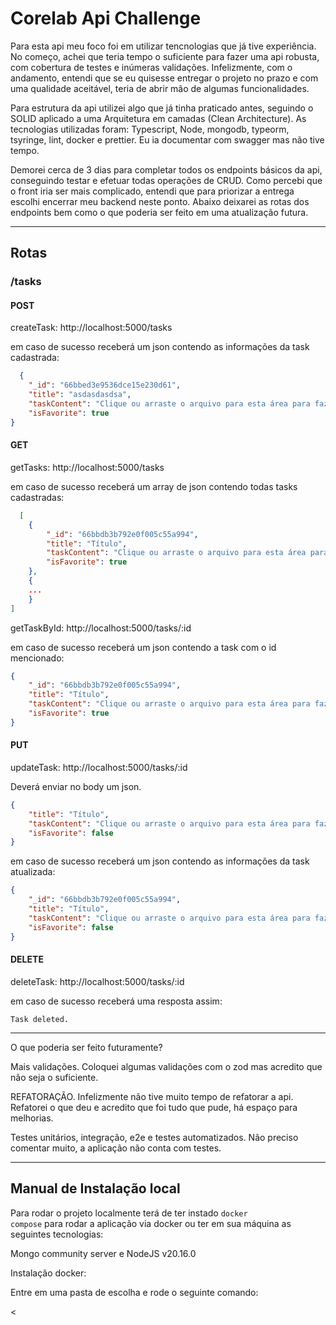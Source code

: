 <h1>Corelab Api Challenge</h1>
</hr>

Para esta api meu foco foi em utilizar tencnologias que já tive experiência. No começo, achei que teria tempo o suficiente para fazer uma api robusta, com cobertura de testes e inúmeras validações. Infelizmente, com o andamento, entendi que se eu quisesse entregar o projeto no prazo e com uma qualidade aceitável, teria de abrir mão de algumas funcionalidades.

Para estrutura da api utilizei algo que já tinha praticado antes, seguindo o SOLID aplicado a uma Arquitetura em camadas (Clean Architecture). As tecnologias utilizadas foram: Typescript, Node, mongodb, typeorm, tsyringe, lint, docker e prettier. Eu ia documentar com swagger mas não tive tempo.

Demorei cerca de 3 dias para completar todos os endpoints básicos da api, conseguindo testar e efetuar todas operações de CRUD. Como percebi que o front iria ser mais complicado, entendi que para priorizar a entrega escolhi encerrar meu backend neste ponto. Abaixo deixarei as rotas dos endpoints bem como o que poderia ser feito em uma atualização futura.


<hr></hr>


<h2>Rotas</h2>

<h3>/tasks</h3>

<h4>POST</h4>
createTask: http://localhost:5000/tasks

em caso de sucesso receberá um json contendo as informações da task cadastrada: 

```json
  {
    "_id": "66bbed3e9536dce15e230d61",
    "title": "asdasdasdsa",
    "taskContent": "Clique ou arraste o arquivo para esta área para fazer upload          ",
    "isFavorite": true
}
```

<h4>GET</h4>

getTasks: http://localhost:5000/tasks

em caso de sucesso receberá um array de json contendo todas tasks cadastradas: 
```json
  [
    {
        "_id": "66bbdb3b792e0f005c55a994",
        "title": "Título",
        "taskContent": "Clique ou arraste o arquivo para esta área para fazer upload",
        "isFavorite": true
    },
    {
    ...
    }
]
```

getTaskById: http://localhost:5000/tasks/:id

em caso de sucesso receberá um json contendo a task com o id mencionado: 

```json
{
    "_id": "66bbdb3b792e0f005c55a994",
    "title": "Título",
    "taskContent": "Clique ou arraste o arquivo para esta área para fazer upload",
    "isFavorite": true
}
```

<h4>PUT</h4>

updateTask:  http://localhost:5000/tasks/:id

Deverá enviar no body um json.

```json
{
    "title": "Título",
    "taskContent": "Clique ou arraste o arquivo para esta área para fazer upload",
    "isFavorite": false
}
```

em caso de sucesso receberá um json contendo as informações da task atualizada: 

```json
{
    "_id": "66bbdb3b792e0f005c55a994",
    "title": "Título",
    "taskContent": "Clique ou arraste o arquivo para esta área para fazer upload",
    "isFavorite": false
}
```

<h4>DELETE</h4>


deleteTask: http://localhost:5000/tasks/:id

em caso de sucesso receberá uma resposta assim: 

```string
Task deleted.
```


<hr></hr>


O que poderia ser feito futuramente?


Mais validações. Coloquei algumas validações com o zod mas acredito que não seja o suficiente.<br>

REFATORAÇÃO. Infelizmente não tive muito tempo de refatorar a api. Refatorei o que deu e acredito que foi tudo que pude,  há espaço para melhorias.<br>

Testes unitários, integração, e2e e testes automatizados. Não preciso comentar muito, a aplicação não conta com testes.<br>

<hr>

<h2>Manual de Instalação local</h2>

Para rodar o projeto localmente terá de ter instado <code>docker compose</code> para rodar a aplicação via docker ou ter em sua máquina as seguintes tecnologias:

Mongo community server e NodeJS v20.16.0 

Instalação docker:

Entre em uma pasta de escolha e rode o seguinte comando: 




<
